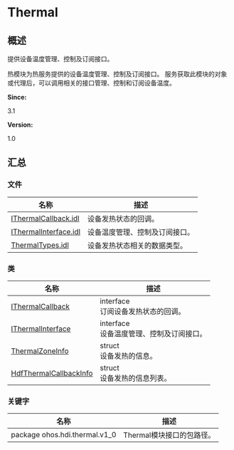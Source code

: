 # Thermal


## 概述

提供设备温度管理、控制及订阅接口。

热模块为热服务提供的设备温度管理、控制及订阅接口。 服务获取此模块的对象或代理后，可以调用相关的接口管理、控制和订阅设备温度。

**Since:**

3.1

**Version:**

1.0


## 汇总


### 文件

  | 名称 | 描述 | 
| -------- | -------- |
| [IThermalCallback.idl](_i_thermal_callback_8idl.md) | 设备发热状态的回调。 | 
| [IThermalInterface.idl](_i_thermal_interface_8idl.md) | 设备温度管理、控制及订阅接口。 | 
| [ThermalTypes.idl](_thermal_types_8idl.md) | 设备发热状态相关的数据类型。 | 


### 类

  | 名称 | 描述 | 
| -------- | -------- |
| [IThermalCallback](interface_i_thermal_callback.md) | interface<br/>订阅设备发热状态的回调。 | 
| [IThermalInterface](interface_i_thermal_interface.md) | interface<br/>设备温度管理、控制及订阅接口。 | 
| [ThermalZoneInfo](_thermal_zone_info.md) | struct<br/>设备发热的信息。 | 
| [HdfThermalCallbackInfo](_hdf_thermal_callback_info.md) | struct<br/>设备发热的信息列表。 | 


### 关键字

  | 名称 | 描述 | 
| -------- | -------- |
| package&nbsp;ohos.hdi.thermal.v1_0 | Thermal模块接口的包路径。 | 
